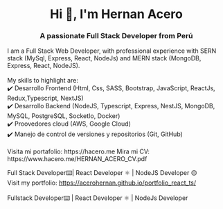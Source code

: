 <h1 align="center">Hi 👋, I'm Hernan Acero</h1>
<h3 align="center">A passionate Full Stack Developer from Perú</h3>

<p align="left">
  I am a Full Stack Web Developer, with professional experience with SERN stack (MySql, Express, React, NodeJs) and MERN stack (MongoDB, Express, React, NodeJS).
<br>
<br>
My skills to highlight are:
<br>
✔️ Desarrollo Frontend (Html, Css, SASS, Bootstrap, JavaScript, ReactJs, Redux,Typescript, NextJS)
<br>
✔️ Desarrollo Backend (NodeJS, Typescript, Express, NestJS, MongoDB, MySQL, PostgreSQL, SocketIo, Docker)
<br>
✔️ Proovedores cloud (AWS, Google Cloud)
<br>  
✔️ Manejo de control de versiones y repositorios (Git, GitHub)
<br>
<br>
Visita mi portafolio: https://hacero.me
Mira mi CV: https://www.hacero.me/HERNAN_ACERO_CV.pdf
<br>
  
Full Stack Developer⌨️| React Developer ⚛️ | NodeJS Developer 🟡
 <br>
Visit my portfolio: https://acerohernan.github.io/portfolio_react_ts/
<br>
 <br>
Fullstack Developer⌨️ | React Developer ⚛️ | NodeJs Developer
</p>
